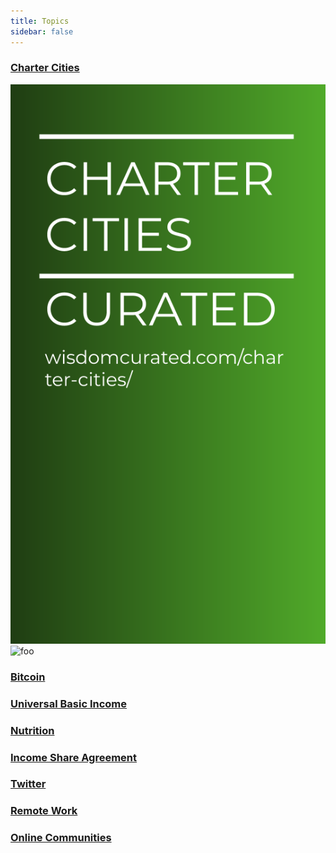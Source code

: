 ```yaml
---
title: Topics
sidebar: false
---
```

### [Charter Cities](/charter-cities/)
![img](/charter-cities/cover.png)
<img src="https://wisdomcurated.com/charter-cities/cover.png" alt="foo">
    
### [Bitcoin](/bitcoin/)
 
### [Universal Basic Income](/ubi/)
 
### [Nutrition](/nutrition/)
 
### [Income Share Agreement](/isa/)
 
### [Twitter](/twitter/)
 
### [Remote Work](/remote-work/)
 
### [Online Communities](/online-communities/)
